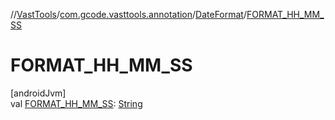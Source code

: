 //[VastTools](../../../index.md)/[com.gcode.vasttools.annotation](../index.md)/[DateFormat](index.md)/[FORMAT_HH_MM_SS](-f-o-r-m-a-t_-h-h_-m-m_-s-s.md)

# FORMAT_HH_MM_SS

[androidJvm]\
val [FORMAT_HH_MM_SS](-f-o-r-m-a-t_-h-h_-m-m_-s-s.md): [String](https://developer.android.com/reference/kotlin/java/lang/String.html)
